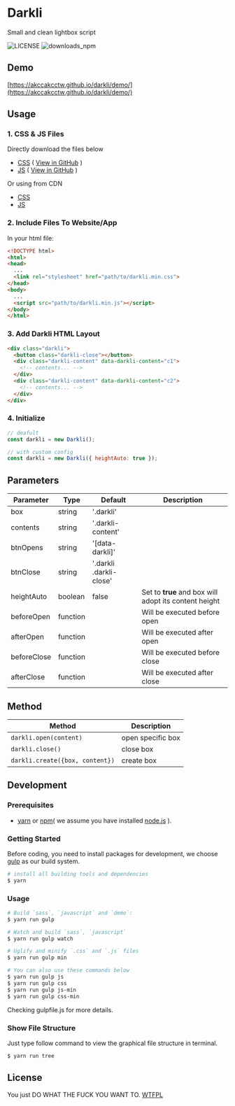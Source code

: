 # Darkli

Small and clean lightbox script

![LICENSE](https://img.shields.io/github/license/akccakcctw/darkli.svg)
![downloads_npm](https://img.shields.io/npm/dt/darkli.svg)

## Demo
[https://akccakcctw.github.io/darkli/demo/](https://akccakcctw.github.io/darkli/demo/)

## Usage
### 1. CSS & JS Files
Directly download the files below
  - [CSS](https://raw.githubusercontent.com/akccakcctw/darkli/master/dist/darkli.min.css) ( [View in GitHub](https://github.com/akccakcctw/darkli/blob/master/dist/darkli.min.css) )
  - [JS](https://raw.githubusercontent.com/akccakcctw/darkli/master/dist/darkli.min.js) ( [View in GitHub](https://github.com/akccakcctw/darkli/blob/master/dist/darkli.min.js) )

Or using from CDN
  - [CSS](https://cdn.rawgit.com/akccakcctw/darkli/master/dist/darkli.min.css)
  - [JS](https://cdn.rawgit.com/akccakcctw/darkli/master/dist/darkli.min.js)

### 2. Include Files To Website/App
In your html file:
```html
<!DOCTYPE html>
<html>
<head>
  ...
  <link rel="stylesheet" href="path/to/darkli.min.css">
</head>
<body>
  ...
  <script src="path/to/darkli.min.js"></script>
</body>
</html>
```

### 3. Add Darkli HTML Layout
```html
<div class="darkli">
  <button class="darkli-close"></button>
  <div class="darkli-content" data-darkli-content="c1">
    <!-- contents... -->
  </div>
  <div class="darkli-content" data-darkli-content="c2">
    <!-- contents... -->
  </div>
</div>
```

### 4. Initialize
```js
// deafult
const darkli = new Darkli();

// with custom config
const darkli = new Darkli({ heightAuto: true });
```

## Parameters

| Parameter   | Type     | Default                | Description |
| ----------- | -------- | ---------------------- | ----------- |
| box         | string   | '.darkli'              | |
| contents    | string   | '.darkli-content'      | |
| btnOpens    | string   | '[data-darkli]'        | |
| btnClose    | string   | '.darkli .darkli-close'| |
| heightAuto  | boolean  | false                  | Set to **true** and box will adopt its content height |
| beforeOpen  | function |                        | Will be executed before open |
| afterOpen   | function |                        | Will be executed after open |
| beforeClose | function |                        | Will be executed before close |
| afterClose  | function |                        | Will be executed after close |

## Method

| Method                        | Description |
| ----------------------------- | ----------- |
| `darkli.open(content)`          | open specific box |
| `darkli.close()`                | close box |
| `darkli.create({box, content})` | create box |

## Development

### Prerequisites

- [yarn](https://yarnpkg.com/) or [npm](https://www.npmjs.com/)( we assume you have installed [node.js](https://nodejs.org/en/) ).

### Getting Started

Before coding, you need to install packages for development, we choose [gulp](http://gulpjs.com/) as our build system.

```bash
# install all building tools and dependencies
$ yarn
```

### Usage

```bash
# Build `sass`, `javascript` and `demo`:
$ yarn run gulp

# Watch and build `sass`, `javascript`
$ yarn run gulp watch

# Uglify and minify `.css` and `.js` files
$ yarn run gulp min

# You can also use these commands below
$ yarn run gulp js
$ yarn run gulp css
$ yarn run gulp js-min
$ yarn run gulp css-min

```

Checking gulpfile.js for more details.

### Show File Structure

Just type follow command to view the graphical file structure in terminal.

```bash
$ yarn run tree
```

## License
You just DO WHAT THE FUCK YOU WANT TO. [WTFPL](https://github.com/akccakcctw/darkli/blob/master/LICENSE)

